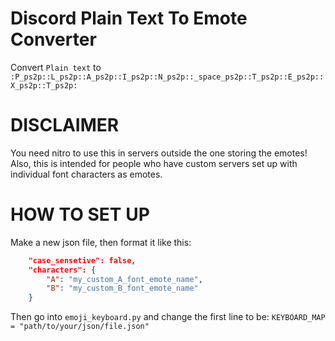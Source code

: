 # Discord Plain Text To Emote Converter

Convert `Plain text` to `:P_ps2p::L_ps2p::A_ps2p::I_ps2p::N_ps2p::_space_ps2p::T_ps2p::E_ps2p::X_ps2p::T_ps2p:`

# DISCLAIMER

You need nitro to use this in servers outside the one storing the emotes! Also, this is intended for people who have custom servers set up with individual font characters as emotes.

# HOW TO SET UP

Make a new json file, then format it like this:

```json
    "case_sensetive": false,
    "characters": {
        "A": "my_custom_A_font_emote_name",
        "B": "my_custom_B_font_emote_name"
    }
```

Then go into `emoji_keyboard.py` and change the first line to be:
`KEYBOARD_MAP = "path/to/your/json/file.json"`
